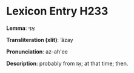 # Lexicon Entry H233

**Lemma**: אֲזַי

**Transliteration (xlit)**: ʼăzay

**Pronunciation**: az-ah'ee

**Description**:
probably from אָז; at that time; then.
